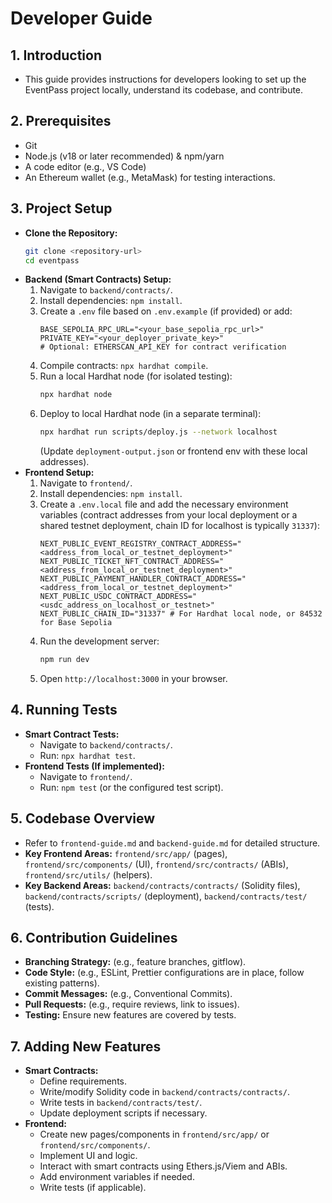 # Developer Guide

## 1. Introduction
   - This guide provides instructions for developers looking to set up the EventPass project locally, understand its codebase, and contribute.

## 2. Prerequisites
   - Git
   - Node.js (v18 or later recommended) & npm/yarn
   - A code editor (e.g., VS Code)
   - An Ethereum wallet (e.g., MetaMask) for testing interactions.

## 3. Project Setup
   - **Clone the Repository:**
     ```bash
     git clone <repository-url>
     cd eventpass
     ```
   - **Backend (Smart Contracts) Setup:**
     1. Navigate to `backend/contracts/`.
     2. Install dependencies: `npm install`.
     3. Create a `.env` file based on `.env.example` (if provided) or add:
        ```env
        BASE_SEPOLIA_RPC_URL="<your_base_sepolia_rpc_url>"
        PRIVATE_KEY="<your_deployer_private_key>"
        # Optional: ETHERSCAN_API_KEY for contract verification
        ```
     4. Compile contracts: `npx hardhat compile`.
     5. Run a local Hardhat node (for isolated testing):
        ```bash
        npx hardhat node
        ```
     6. Deploy to local Hardhat node (in a separate terminal):
        ```bash
        npx hardhat run scripts/deploy.js --network localhost
        ```
        (Update `deployment-output.json` or frontend env with these local addresses).
   - **Frontend Setup:**
     1. Navigate to `frontend/`.
     2. Install dependencies: `npm install`.
     3. Create a `.env.local` file and add the necessary environment variables (contract addresses from your local deployment or a shared testnet deployment, chain ID for localhost is typically `31337`):
        ```env
        NEXT_PUBLIC_EVENT_REGISTRY_CONTRACT_ADDRESS="<address_from_local_or_testnet_deployment>"
        NEXT_PUBLIC_TICKET_NFT_CONTRACT_ADDRESS="<address_from_local_or_testnet_deployment>"
        NEXT_PUBLIC_PAYMENT_HANDLER_CONTRACT_ADDRESS="<address_from_local_or_testnet_deployment>"
        NEXT_PUBLIC_USDC_CONTRACT_ADDRESS="<usdc_address_on_localhost_or_testnet>"
        NEXT_PUBLIC_CHAIN_ID="31337" # For Hardhat local node, or 84532 for Base Sepolia
        ```
     4. Run the development server:
        ```bash
        npm run dev
        ```
     5. Open `http://localhost:3000` in your browser.

## 4. Running Tests
   - **Smart Contract Tests:**
     - Navigate to `backend/contracts/`.
     - Run: `npx hardhat test`.
   - **Frontend Tests (If implemented):**
     - Navigate to `frontend/`.
     - Run: `npm test` (or the configured test script).

## 5. Codebase Overview
   - Refer to `frontend-guide.md` and `backend-guide.md` for detailed structure.
   - **Key Frontend Areas:** `frontend/src/app/` (pages), `frontend/src/components/` (UI), `frontend/src/contracts/` (ABIs), `frontend/src/utils/` (helpers).
   - **Key Backend Areas:** `backend/contracts/contracts/` (Solidity files), `backend/contracts/scripts/` (deployment), `backend/contracts/test/` (tests).

## 6. Contribution Guidelines
   - **Branching Strategy:** (e.g., feature branches, gitflow).
   - **Code Style:** (e.g., ESLint, Prettier configurations are in place, follow existing patterns).
   - **Commit Messages:** (e.g., Conventional Commits).
   - **Pull Requests:** (e.g., require reviews, link to issues).
   - **Testing:** Ensure new features are covered by tests.

## 7. Adding New Features
   - **Smart Contracts:**
     - Define requirements.
     - Write/modify Solidity code in `backend/contracts/contracts/`.
     - Write tests in `backend/contracts/test/`.
     - Update deployment scripts if necessary.
   - **Frontend:**
     - Create new pages/components in `frontend/src/app/` or `frontend/src/components/`.
     - Implement UI and logic.
     - Interact with smart contracts using Ethers.js/Viem and ABIs.
     - Add environment variables if needed.
     - Write tests (if applicable).